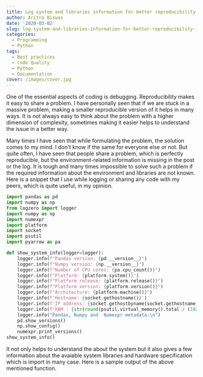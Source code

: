```yaml
---
title: Log system and libraries information for better reproducibility in Python
author: Aritra Biswas
date: '2020-03-02'
slug: log-system-and-libraries-information-for-better-reproducibility-in-python
categories:
  - Programming
  - Python
tags:
  - Best practices
  - Code Quality
  - Python
  - Documentation
cover: /images/cover.jpg
---
```


One of the essential aspects of coding is debugging. Reproducibility makes it easy to share a problem. I have personally seen that if we are stuck in a massive problem, making a smaller reproducible version of it helps in many ways. It is not always easy to think about the problem with a higher dimension of complexity, sometimes making it easier helps to understand the issue in a better way. 

<!--more-->

Many times I have seen that while formulating the problem, the solution comes to my mind. I don't know if the same for everyone else or not. But quite often, I have seen that people share a problem, which is perfectly reproducible, but the environment-related information is missing in the post or the log. It is tough and many times impossible to solve such a problem if the required information about the environment and libraries are not known. Here is a snippet that I use while logging or sharing any code with my peers, which is quite useful, in my opinion. 

```python
import pandas as pd
import numpy as np
from logzero import logger
import numpy as np
import numexpr
import platform
import socket
import psutil
import pyarrow as pa

def show_system_info(logger=logger):
    logger.info(f"Pandas version: {pd.__version__}")
    logger.info(f"Numpy version: {np.__version__}")
    logger.info(f"Number of CPU cores: {pa.cpu_count()}")
    logger.info(f"Platform: {platform.system()}")
    logger.info(f"Platform release: {platform.release()}")
    logger.info(f"Platform version: {platform.version()}")
    logger.info(f"Architecture: {platform.machine()}")
    logger.info(f'Hostname: {socket.gethostname()}')
    logger.info(f'IP address: {socket.gethostbyname(socket.gethostname())}')
    logger.info(f'RAM : {str(round(psutil.virtual_memory().total / (1024.0 **3)))+" GB"}')
    logger.info("Pandas, Numpy and  Numexpr metadata:\n")
    pd.show_versions()
    np.show_config()
    numexpr.print_versions()
show_system_info()
```

It not only helps to understand the about the system but it also gives a few information about the avaiable system libraries and hardware specification which is import in many case. Here is a sample output of the above mentioned function.


<img src="/img/python_img/get_system_info_part1.jpeg" alt=""/>

<img src="/img/python_img/get_system_info_part2.jpeg" alt=""/>

<img src="/img/python_img/get_system_info_part3.jpeg" alt=""/>






